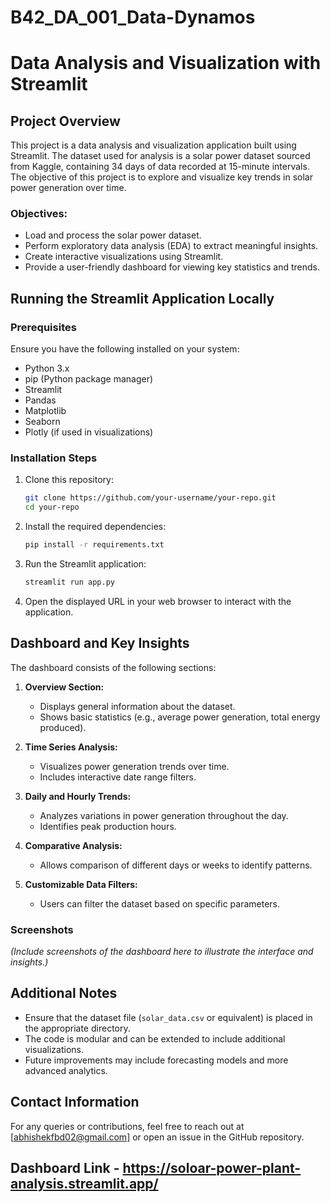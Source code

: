 # B42_DA_001_Data-Dynamos

# Data Analysis and Visualization with Streamlit

## Project Overview
This project is a data analysis and visualization application built using Streamlit. The dataset used for analysis is a solar power dataset sourced from Kaggle, containing 34 days of data recorded at 15-minute intervals. The objective of this project is to explore and visualize key trends in solar power generation over time.

### Objectives:
- Load and process the solar power dataset.
- Perform exploratory data analysis (EDA) to extract meaningful insights.
- Create interactive visualizations using Streamlit.
- Provide a user-friendly dashboard for viewing key statistics and trends.

## Running the Streamlit Application Locally

### Prerequisites
Ensure you have the following installed on your system:
- Python 3.x
- pip (Python package manager)
- Streamlit
- Pandas
- Matplotlib
- Seaborn
- Plotly (if used in visualizations)

### Installation Steps
1. Clone this repository:
   ```bash
   git clone https://github.com/your-username/your-repo.git
   cd your-repo
   ```

2. Install the required dependencies:
   ```bash
   pip install -r requirements.txt
   ```

3. Run the Streamlit application:
   ```bash
   streamlit run app.py
   ```

4. Open the displayed URL in your web browser to interact with the application.

## Dashboard and Key Insights
The dashboard consists of the following sections:

1. **Overview Section:**
   - Displays general information about the dataset.
   - Shows basic statistics (e.g., average power generation, total energy produced).

2. **Time Series Analysis:**
   - Visualizes power generation trends over time.
   - Includes interactive date range filters.

3. **Daily and Hourly Trends:**
   - Analyzes variations in power generation throughout the day.
   - Identifies peak production hours.

4. **Comparative Analysis:**
   - Allows comparison of different days or weeks to identify patterns.

5. **Customizable Data Filters:**
   - Users can filter the dataset based on specific parameters.

### Screenshots
*(Include screenshots of the dashboard here to illustrate the interface and insights.)*

## Additional Notes
- Ensure that the dataset file (`solar_data.csv` or equivalent) is placed in the appropriate directory.
- The code is modular and can be extended to include additional visualizations.
- Future improvements may include forecasting models and more advanced analytics.

## Contact Information
For any queries or contributions, feel free to reach out at [abhishekfbd02@gmail.com] or open an issue in the GitHub repository.

## Dashboard Link - https://soloar-power-plant-analysis.streamlit.app/
